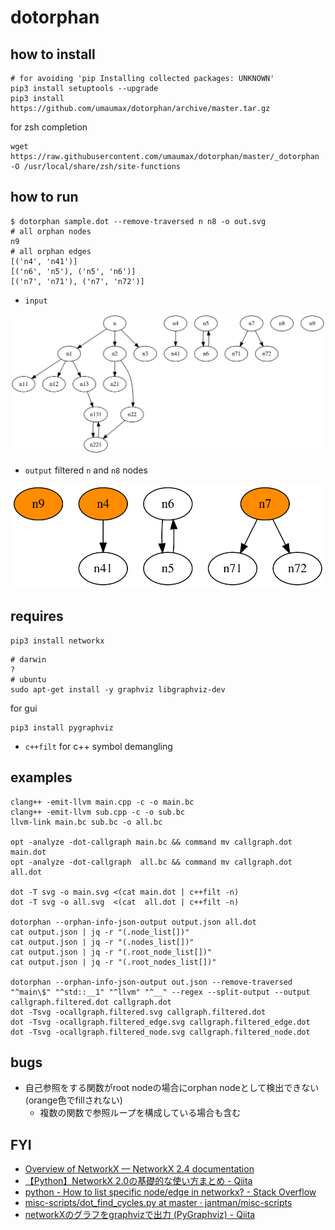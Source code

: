 # dotorphan

## how to install
```
# for avoiding 'pip Installing collected packages: UNKNOWN'
pip3 install setuptools --upgrade
pip3 install https://github.com/umaumax/dotorphan/archive/master.tar.gz
```

for zsh completion
```
wget https://raw.githubusercontent.com/umaumax/dotorphan/master/_dotorphan -O /usr/local/share/zsh/site-functions
```

## how to run

```
$ dotorphan sample.dot --remove-traversed n n8 -o out.svg
# all orphan nodes
n9
# all orphan edges
[('n4', 'n41')]
[('n6', 'n5'), ('n5', 'n6')]
[('n7', 'n71'), ('n7', 'n72')]
```

* `input`

![input dot svg]( ./examples/sample.svg )

* `output` filtered `n` and `n8` nodes

![ouput dot svg]( ./examples/out.svg )

## requires
```
pip3 install networkx
```

```
# darwin
?
# ubuntu
sudo apt-get install -y graphviz libgraphviz-dev
```

for gui
```
pip3 install pygraphviz
```

* `c++filt` for c++ symbol demangling

## examples
```
clang++ -emit-llvm main.cpp -c -o main.bc
clang++ -emit-llvm sub.cpp -c -o sub.bc
llvm-link main.bc sub.bc -o all.bc

opt -analyze -dot-callgraph main.bc && command mv callgraph.dot main.dot
opt -analyze -dot-callgraph  all.bc && command mv callgraph.dot  all.dot

dot -T svg -o main.svg <(cat main.dot | c++filt -n)
dot -T svg -o all.svg  <(cat  all.dot | c++filt -n)

dotorphan --orphan-info-json-output output.json all.dot
cat output.json | jq -r "(.node_list[])"
cat output.json | jq -r "(.nodes_list[])"
cat output.json | jq -r "(.root_node_list[])"
cat output.json | jq -r "(.root_nodes_list[])"

dotorphan --orphan-info-json-output out.json --remove-traversed "^main\$" "^std::__1" "^llvm" "^__" --regex --split-output --output callgraph.filtered.dot callgraph.dot
dot -Tsvg -ocallgraph.filtered.svg callgraph.filtered.dot
dot -Tsvg -ocallgraph.filtered_edge.svg callgraph.filtered_edge.dot
dot -Tsvg -ocallgraph.filtered_node.svg callgraph.filtered_node.dot
```

## bugs
* 自己参照をする関数がroot nodeの場合にorphan nodeとして検出できない(orange色でfillされない)
  * 複数の関数で参照ループを構成している場合も含む

## FYI
* [Overview of NetworkX — NetworkX 2\.4 documentation]( https://networkx.github.io/documentation/stable/index.html )
* [【Python】NetworkX 2\.0の基礎的な使い方まとめ \- Qiita]( https://qiita.com/kzm4269/items/081ff2fdb8a6b0a6112f )
* [python \- How to list specific node/edge in networkx? \- Stack Overflow]( https://stackoverflow.com/questions/12020020/how-to-list-specific-node-edge-in-networkx )
* [misc\-scripts/dot\_find\_cycles\.py at master · jantman/misc\-scripts]( https://github.com/jantman/misc-scripts/blob/master/dot_find_cycles.py )
* [networkXのグラフをgraphvizで出力 \(PyGraphviz\) \- Qiita]( https://qiita.com/genyajoe/items/dff6051a3bccf8f17370 )
